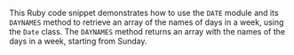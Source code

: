 This Ruby code snippet demonstrates how to use the `DATE` module and its `DAYNAMES` method to retrieve an array of the names of days in a week, using the `Date` class. The `DAYNAMES` method returns an array with the names of the days in a week, starting from Sunday.